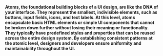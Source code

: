 **Atoms, the foundational building blocks of a UI design, are like the DNA of your interface. They represent the smallest, indivisible elements, such as buttons, input fields, icons, and text labels. At this level, atoms encapsulate basic HTML elements or simple UI components that cannot be broken down further without losing their meaning or functionality. They typically have predefined styles and properties that can be reused across the entire design system. By establishing consistent patterns at the atomic level, designers and developers ensure uniformity and maintainability throughout the UI.**